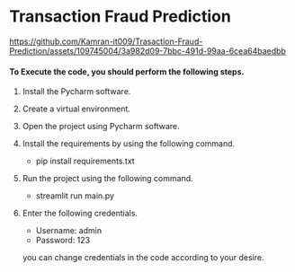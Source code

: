 # Transaction Fraud Prediction
https://github.com/Kamran-it009/Trasaction-Fraud-Prediction/assets/109745004/3a982d09-7bbc-491d-99aa-6cea64baedbb



#### To Execute the code, you should perform the following steps.
1) Install the Pycharm software.
2) Create a virtual environment.
3) Open the project using Pycharm software.
4) Install the requirements by using the following command.
    * pip install requirements.txt
5) Run the project using the following command.
    * streamlit run main.py
6) Enter the following credentials. 
   * Username: admin
   * Password: 123
   
   you can change credentials in the code according to your desire.
